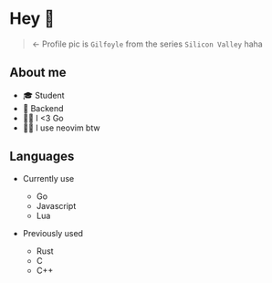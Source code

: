 # Hey 👋
> &larr; Profile pic is `Gilfoyle` from the series `Silicon Valley` haha
## About me

- 🎓 Student
- 💾 Backend
- 👨‍💻 I <3 Go
- 🧙‍♂️ I use neovim btw

## Languages

- Currently use

  - Go
  - Javascript
  - Lua

- Previously used

  - Rust
  - C
  - C++
